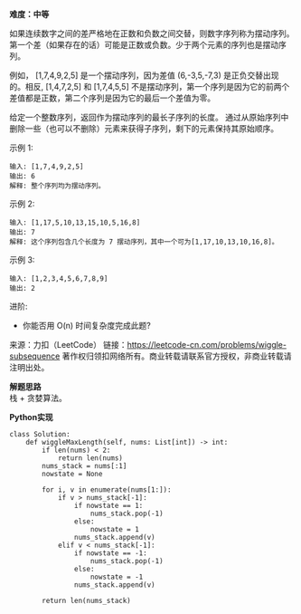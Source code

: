**难度：中等**   

如果连续数字之间的差严格地在正数和负数之间交替，则数字序列称为摆动序列。第一个差（如果存在的话）可能是正数或负数。少于两个元素的序列也是摆动序列。

例如， [1,7,4,9,2,5] 是一个摆动序列，因为差值 (6,-3,5,-7,3) 是正负交替出现的。相反, [1,4,7,2,5] 和 [1,7,4,5,5] 不是摆动序列，第一个序列是因为它的前两个差值都是正数，第二个序列是因为它的最后一个差值为零。

给定一个整数序列，返回作为摆动序列的最长子序列的长度。 通过从原始序列中删除一些（也可以不删除）元素来获得子序列，剩下的元素保持其原始顺序。

示例 1:
```
输入: [1,7,4,9,2,5]
输出: 6 
解释: 整个序列均为摆动序列。
```
示例 2:
```
输入: [1,17,5,10,13,15,10,5,16,8]
输出: 7
解释: 这个序列包含几个长度为 7 摆动序列，其中一个可为[1,17,10,13,10,16,8]。
```
示例 3:
```
输入: [1,2,3,4,5,6,7,8,9]
输出: 2
```
进阶:
- 你能否用 O(n) 时间复杂度完成此题?

来源：力扣（LeetCode）
链接：https://leetcode-cn.com/problems/wiggle-subsequence
著作权归领扣网络所有。商业转载请联系官方授权，非商业转载请注明出处。     

**解题思路**    
栈 + 贪婪算法。   

**Python实现**   
```
class Solution:
    def wiggleMaxLength(self, nums: List[int]) -> int:
        if len(nums) < 2:
            return len(nums)
        nums_stack = nums[:1]
        nowstate = None

        for i, v in enumerate(nums[1:]):
            if v > nums_stack[-1]:
                if nowstate == 1:
                    nums_stack.pop(-1)
                else:
                    nowstate = 1
                nums_stack.append(v)
            elif v < nums_stack[-1]:
                if nowstate == -1:
                    nums_stack.pop(-1)
                else:
                    nowstate = -1
                nums_stack.append(v)

        return len(nums_stack)
```